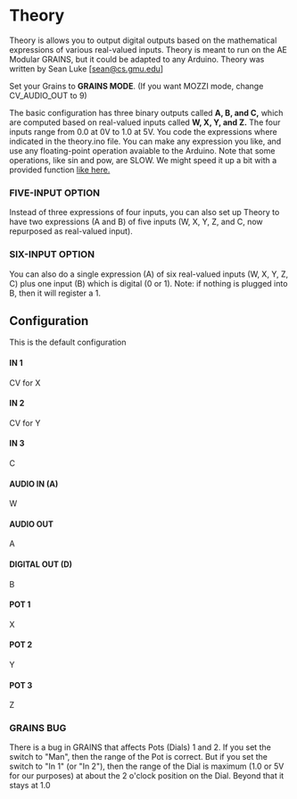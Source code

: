 # Theory

Theory is allows you to output digital outputs based on the mathematical expressions
of various real-valued inputs.  Theory is meant to run on the AE Modular GRAINS, but it could be adapted to any Arduino.  Theory was written by Sean Luke [sean@cs.gmu.edu]

Set your Grains to **GRAINS MODE**.  (If you want MOZZI mode, change CV_AUDIO_OUT to 9)

The basic configuration has three binary outputs called **A, B, and C,** which are computed based on real-valued inputs called **W, X, Y, and Z.**  The four inputs range from 0.0 at 0V to 1.0 at 5V.  You code
the expressions where indicated in the theory.ino file.  You can make any expression you like, and use any
floating-point operation avaiable to the Arduino.  Note that some operations, like sin and pow, are SLOW.  We might speed it up a bit with a provided function [like here.](https://forum.arduino.cc/t/a-faster-sin-lookup-function/69173/6)

### FIVE-INPUT OPTION

Instead of three expressions of four inputs, you can also set up Theory to have two expressions (A and B) of five inputs (W, X, Y, Z, and C, now repurposed as real-valued input).

### SIX-INPUT OPTION

You can also do a single expression (A) of six real-valued inputs (W, X, Y, Z, C) plus one input (B) which is digital (0 or 1).  Note: if nothing is plugged into B, then it will register a 1.


## Configuration
This is the default configuration

#### IN 1
CV for X
#### IN 2
CV for Y
#### IN 3
C		
#### AUDIO IN (A)
W
#### AUDIO OUT
A
#### DIGITAL OUT (D) 
B
#### POT 1
X
#### POT 2
Y
#### POT 3
Z

### GRAINS BUG

There is a bug in GRAINS that affects Pots (Dials) 1 and 2.  If you set the switch to "Man", then the range of the Pot is correct.  But if you set the switch to "In 1" (or "In 2"), then the range of the Dial is maximum (1.0 or 5V for our purposes) at about the 2 o'clock position on the Dial.  Beyond that it stays at 1.0
